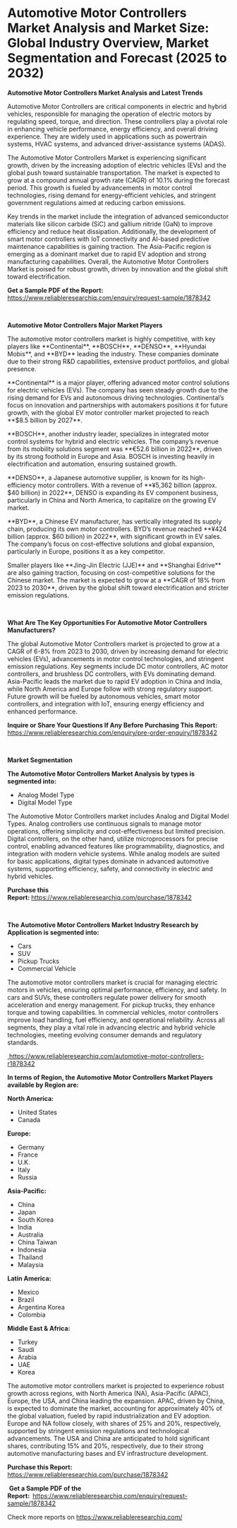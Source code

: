 <p><h1>Automotive Motor Controllers Market Analysis and Market Size: Global Industry Overview, Market Segmentation and Forecast (2025 to 2032)</h1></p><p><strong>Automotive Motor Controllers Market Analysis and Latest Trends</strong></p>
<p><p>Automotive Motor Controllers are critical components in electric and hybrid vehicles, responsible for managing the operation of electric motors by regulating speed, torque, and direction. These controllers play a pivotal role in enhancing vehicle performance, energy efficiency, and overall driving experience. They are widely used in applications such as powertrain systems, HVAC systems, and advanced driver-assistance systems (ADAS).</p><p>The Automotive Motor Controllers Market is experiencing significant growth, driven by the increasing adoption of electric vehicles (EVs) and the global push toward sustainable transportation. The market is expected to grow at a compound annual growth rate (CAGR) of 10.1% during the forecast period. This growth is fueled by advancements in motor control technologies, rising demand for energy-efficient vehicles, and stringent government regulations aimed at reducing carbon emissions.</p><p>Key trends in the market include the integration of advanced semiconductor materials like silicon carbide (SiC) and gallium nitride (GaN) to improve efficiency and reduce heat dissipation. Additionally, the development of smart motor controllers with IoT connectivity and AI-based predictive maintenance capabilities is gaining traction. The Asia-Pacific region is emerging as a dominant market due to rapid EV adoption and strong manufacturing capabilities. Overall, the Automotive Motor Controllers Market is poised for robust growth, driven by innovation and the global shift toward electrification.</p></p>
<p><strong>Get a Sample PDF of the Report:&nbsp;</strong> <a href="https://www.reliableresearchiq.com/enquiry/request-sample/1878342?utm_campaign=104&utm_medium=2&utm_source=Github&utm_content=ia&utm_term=24012025&utm_id=automotive-motor-controllers">https://www.reliableresearchiq.com/enquiry/request-sample/1878342</a></p>
<p>&nbsp;</p>
<p><strong>Automotive Motor Controllers Major Market Players</strong></p>
<p><p>The automotive motor controllers market is highly competitive, with key players like **Continental**, **BOSCH**, **DENSO**, **Hyundai Mobis**, and **BYD** leading the industry. These companies dominate due to their strong R&D capabilities, extensive product portfolios, and global presence.</p><p>**Continental** is a major player, offering advanced motor control solutions for electric vehicles (EVs). The company has seen steady growth due to the rising demand for EVs and autonomous driving technologies. Continental’s focus on innovation and partnerships with automakers positions it for future growth, with the global EV motor controller market projected to reach **$8.5 billion by 2027**.</p><p>**BOSCH**, another industry leader, specializes in integrated motor control systems for hybrid and electric vehicles. The company’s revenue from its mobility solutions segment was **€52.6 billion in 2022**, driven by its strong foothold in Europe and Asia. BOSCH is investing heavily in electrification and automation, ensuring sustained growth.</p><p>**DENSO**, a Japanese automotive supplier, is known for its high-efficiency motor controllers. With a revenue of **¥5,362 billion (approx. $40 billion) in 2022**, DENSO is expanding its EV component business, particularly in China and North America, to capitalize on the growing EV market.</p><p>**BYD**, a Chinese EV manufacturer, has vertically integrated its supply chain, producing its own motor controllers. BYD’s revenue reached **¥424 billion (approx. $60 billion) in 2022**, with significant growth in EV sales. The company’s focus on cost-effective solutions and global expansion, particularly in Europe, positions it as a key competitor.</p><p>Smaller players like **Jing-Jin Electric (JJE)** and **Shanghai Edrive** are also gaining traction, focusing on cost-competitive solutions for the Chinese market. The market is expected to grow at a **CAGR of 18% from 2023 to 2030**, driven by the global shift toward electrification and stricter emission regulations.</p></p>
<p>&nbsp;</p>
<p><strong>What Are The Key Opportunities For Automotive Motor Controllers Manufacturers?</strong></p>
<p><p>The global Automotive Motor Controllers market is projected to grow at a CAGR of 6-8% from 2023 to 2030, driven by increasing demand for electric vehicles (EVs), advancements in motor control technologies, and stringent emission regulations. Key segments include DC motor controllers, AC motor controllers, and brushless DC controllers, with EVs dominating demand. Asia-Pacific leads the market due to rapid EV adoption in China and India, while North America and Europe follow with strong regulatory support. Future growth will be fueled by autonomous vehicles, smart motor controllers, and integration with IoT, ensuring energy efficiency and enhanced performance.</p></p>
<p><strong>Inquire or Share Your Questions If Any Before Purchasing This Report:</strong> <a href="https://www.reliableresearchiq.com/enquiry/pre-order-enquiry/1878342?utm_campaign=104&utm_medium=2&utm_source=Github&utm_content=ia&utm_term=24012025&utm_id=automotive-motor-controllers">https://www.reliableresearchiq.com/enquiry/pre-order-enquiry/1878342</a></p>
<p>&nbsp;</p>
<p><strong>Market Segmentation</strong></p>
<p><strong>The Automotive Motor Controllers Market Analysis by types is segmented into:</strong></p>
<p><ul><li>Analog Model Type</li><li>Digital Model Type</li></ul></p>
<p><p>The Automotive Motor Controllers market includes Analog and Digital Model Types. Analog controllers use continuous signals to manage motor operations, offering simplicity and cost-effectiveness but limited precision. Digital controllers, on the other hand, utilize microprocessors for precise control, enabling advanced features like programmability, diagnostics, and integration with modern vehicle systems. While analog models are suited for basic applications, digital types dominate in advanced automotive systems, supporting efficiency, safety, and connectivity in electric and hybrid vehicles.</p></p>
<p><strong>Purchase this Report:&nbsp;</strong><a href="https://www.reliableresearchiq.com/purchase/1878342?utm_campaign=104&utm_medium=2&utm_source=Github&utm_content=ia&utm_term=24012025&utm_id=automotive-motor-controllers">https://www.reliableresearchiq.com/purchase/1878342</a></p>
<p>&nbsp;</p>
<p><strong>The Automotive Motor Controllers Market Industry Research by Application is segmented into:</strong></p>
<p><ul><li>Cars</li><li>SUV</li><li>Pickup Trucks</li><li>Commercial Vehicle</li></ul></p>
<p><p>The automotive motor controllers market is crucial for managing electric motors in vehicles, ensuring optimal performance, efficiency, and safety. In cars and SUVs, these controllers regulate power delivery for smooth acceleration and energy management. For pickup trucks, they enhance torque and towing capabilities. In commercial vehicles, motor controllers improve load handling, fuel efficiency, and operational reliability. Across all segments, they play a vital role in advancing electric and hybrid vehicle technologies, meeting evolving consumer demands and regulatory standards.</p></p>
<p><a href="https://www.reliableresearchiq.com/automotive-motor-controllers-r1878342?utm_campaign=104&utm_medium=2&utm_source=Github&utm_content=ia&utm_term=24012025&utm_id=automotive-motor-controllers">&nbsp;https://www.reliableresearchiq.com/automotive-motor-controllers-r1878342</a></p>
<p><strong>In terms of Region, the Automotive Motor Controllers Market Players available by Region are:</strong></p>
<p>
    <p> <strong> North America: </strong>
        <ul>
            <li>United States</li>
            <li>Canada</li>
        </ul>
        </p> 
    <p> <strong> Europe: </strong>
        <ul>
            <li>Germany</li>
            <li>France</li>
            <li>U.K.</li>
            <li>Italy</li>
            <li>Russia</li>
        </ul>
        </p> 
    <p> <strong> Asia-Pacific: </strong>
        <ul>
            <li>China</li>
            <li>Japan</li>
            <li>South Korea</li>
            <li>India</li>
            <li>Australia</li>
            <li>China Taiwan</li>
            <li>Indonesia</li>
            <li>Thailand</li>
            <li>Malaysia</li>
        </ul>
        </p> 
    <p> <strong> Latin America: </strong>
        <ul>
            <li>Mexico</li>
            <li>Brazil</li>
            <li>Argentina Korea</li>
            <li>Colombia</li>
        </ul>
        </p> 
    <p> <strong> Middle East & Africa: </strong>
        <ul>
            <li>Turkey</li>
            <li>Saudi</li>
            <li>Arabia</li>
            <li>UAE</li>
            <li>Korea</li>
        </ul>
    </p>
    </p>
<p><p>The automotive motor controllers market is projected to experience robust growth across regions, with North America (NA), Asia-Pacific (APAC), Europe, the USA, and China leading the expansion. APAC, driven by China, is expected to dominate the market, accounting for approximately 40% of the global valuation, fueled by rapid industrialization and EV adoption. Europe and NA follow closely, with shares of 25% and 20%, respectively, supported by stringent emission regulations and technological advancements. The USA and China are anticipated to hold significant shares, contributing 15% and 20%, respectively, due to their strong automotive manufacturing bases and EV infrastructure development.</p></p>
<p><strong>Purchase this Report: </strong><a href="https://www.reliableresearchiq.com/purchase/1878342?utm_campaign=104&utm_medium=2&utm_source=Github&utm_content=ia&utm_term=24012025&utm_id=automotive-motor-controllers">https://www.reliableresearchiq.com/purchase/1878342</a></p>
<p>&nbsp;<strong>Get a Sample PDF of the Report:&nbsp;&nbsp;</strong><a href="https://www.reliableresearchiq.com/enquiry/request-sample/1878342?utm_campaign=104&utm_medium=2&utm_source=Github&utm_content=ia&utm_term=24012025&utm_id=automotive-motor-controllers">https://www.reliableresearchiq.com/enquiry/request-sample/1878342</a></p>
<p><strong></strong></p>
<p>Check more reports on <a href="https://www.reliableresearchiq.com/?utm_campaign=104&utm_medium=2&utm_source=Github&utm_content=ia&utm_term=24012025&utm_id=automotive-motor-controllers">https://www.reliableresearchiq.com/</a></p>